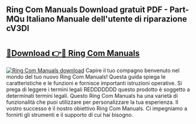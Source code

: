 ## Ring Com Manuals Download gratuit PDF - Part-MQu Italiano Manuale dell'utente di riparazione cV3Dl

# <h2><a href="http://dfazem.blite.top/?on=Ring+Com+Manuals">🔗Download 👉🔴 Ring Com Manuals</a></h2>

[![Ring Com Manuals download](https://i.imgur.com/lujVjoI.png)](http://dfazem.blite.top/?on=Ring+Com+Manuals)
Capire il tuo compagno benvenuto nel mondo del tuo nuovo Ring Com Manuals! Questa guida spiega le caratteristiche e le funzioni e fornisce importanti istruzioni operative. Si prega di leggere i termini legali REDDDDDDD questo prodotto è soggetto a determinati termini legali. Questo Ring Com Manuals ha una varietà di funzionalità che puoi utilizzare per personalizzare la tua esperienza. Il vostro successo è il nostro obiettivo Ring Com Manuals. Ci impegniamo a fornirti gli strumenti e il supporto di cui hai bisogno.

